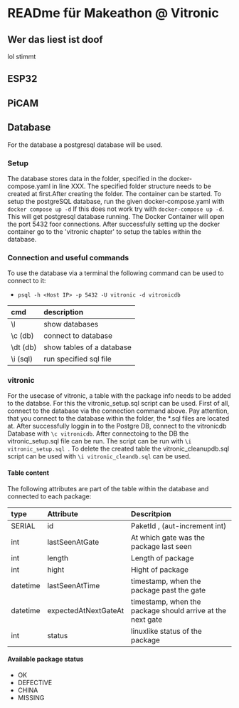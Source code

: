 # READme für Makeathon @ Vitronic

## Wer das liest ist doof
lol stimmt

## ESP32

## PiCAM

## Database

For the database a postgresql database will be used.

### Setup
The database stores data in the folder, specified in the docker-compose.yaml in line XXX. The specified folder structure
needs to be created at first.After creating the folder. The container can be started.
To setup the postgreSQL database, run the given docker-compose.yaml with ```docker compose up -d```
If this does not work try with ```docker-compose up -d```. This will get postgresql database running.
The Docker Container will open the port 5432 foor connections.
After successfully setting up the docker container go to the 'vitronic chapter' to setup the tables within the database.

### Connection and useful commands

To use the database via a terminal the following command can be used to connect to it:
- ```psql -h <Host IP> -p 5432 -U vitronic -d vitronicdb```

|cmd     |description              |
|:-------|:------------------------|
|\l      |show databases           |
|\c  (db)|connect to database      |
|\dt (db)|show tables of a database|
|\i (sql)|run specified sql file   |

### vitronic 

For the usecase of vitronic, a table with the package info needs to be added to the databse. For this the vitronic_setup.sql script can be used.
First of all, connect to the database via the connection command above. Pay attention, that you connect to the database within the folder, the *.sql files are located at. After successfully loggin in to the Postgre DB, connect to the vitronicdb Database with ```\c vitronicdb```. After connectoing to the DB the vitronic_setup.sql file can be run. The script can be run with ```\i vitronic_setup.sql ```. To delete the created table the vitronic_cleanupdb.sql script can be used with ```\i vitronic_cleandb.sql``` can be used.

#### Table content

The following attributes are part of the table within the database and connected to each package:

|type    |Attribute           |Descritpion                                               |
|:-------|:-------------------|:---------------------------------------------------------|
|SERIAL  |id                  |PaketId , (aut-increment int)                             |
|int     |lastSeenAtGate      |At which gate was the package last seen                   |
|int     |length              |Length of package                                         |
|int     |hight               |Hight of package                                          |
|datetime|lastSeenAtTime      |timestamp, when the package past the gate                 |
|datetime|expectedAtNextGateAt|timestamp, when the package should arrive at the next gate|
|int     |status              |linuxlike status of the package                           |

#### Available package status

- OK
- DEFECTIVE
- CHINA
- MISSING
